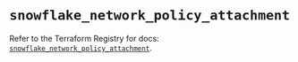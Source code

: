 # `snowflake_network_policy_attachment`

Refer to the Terraform Registry for docs: [`snowflake_network_policy_attachment`](https://registry.terraform.io/providers/snowflake-labs/snowflake/0.91.0/docs/resources/network_policy_attachment).
